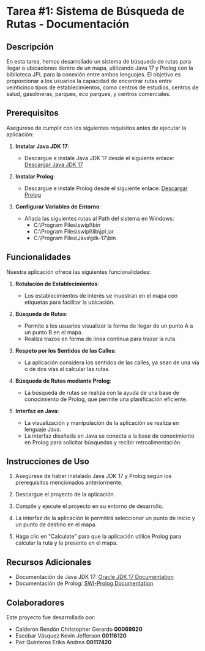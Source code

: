# Tarea #1: Sistema de Búsqueda de Rutas - Documentación

## Descripción

En esta tarea, hemos desarrollado un sistema de búsqueda de rutas para llegar a ubicaciones dentro de un mapa, utilizando Java 17 y Prolog con la biblioteca JPL para la conexión entre ambos lenguajes. El objetivo es proporcionar a los usuarios la capacidad de encontrar rutas entre veinticinco tipos de establecimientos, como centros de estudios, centros de salud, gasolineras, parques, eco parques, y centros comerciales.

## Prerequisitos

Asegúrese de cumplir con los siguientes requisitos antes de ejecutar la aplicación:

1. **Instalar Java JDK 17**:
   - Descargue e instale Java JDK 17 desde el siguiente enlace: [Descargar Java JDK 17](https://www.oracle.com/java/technologies/javase/jdk17-archive-downloads.html)

2. **Instalar Prolog**:
   - Descargue e instale Prolog desde el siguiente enlace: [Descargar Prolog](https://www.swi-prolog.org/download/stable)

3. **Configurar Variables de Entorno**:
   - Añada las siguientes rutas al Path del sistema en Windows:
     - C:\Program Files\swipl\bin
     - C:\Program Files\swipl\lib\jpl.jar
     - C:\Program Files\Java\jdk-17\bin

## Funcionalidades

Nuestra aplicación ofrece las siguientes funcionalidades:

1. **Rotulación de Establecimientos**:
   - Los establecimientos de interés se muestran en el mapa con etiquetas para facilitar la ubicación.

2. **Búsqueda de Rutas**:
   - Permite a los usuarios visualizar la forma de llegar de un punto A a un punto B en el mapa.
   - Realiza trazos en forma de línea continua para trazar la ruta.

3. **Respeto por los Sentidos de las Calles**:
   - La aplicación considera los sentidos de las calles, ya sean de una vía o de dos vías al calcular las rutas.

4. **Búsqueda de Rutas mediante Prolog**:
   - La búsqueda de rutas se realiza con la ayuda de una base de conocimiento de Prolog, que permite una planificación eficiente.

5. **Interfaz en Java**:
   - La visualización y manipulación de la aplicación se realiza en lenguaje Java.
   - La interfaz diseñada en Java se conecta a la base de conocimiento en Prolog para solicitar búsquedas y recibir retroalimentación.

## Instrucciones de Uso

1. Asegúrese de haber instalado Java JDK 17 y Prolog según los prerequisitos mencionados anteriormente.

2. Descargue el proyecto de la aplicación.

3. Compile y ejecute el proyecto en su entorno de desarrollo.

4. La interfaz de la aplicación le permitirá seleccionar un punto de inicio y un punto de destino en el mapa.

5. Haga clic en "Calculate" para que la aplicación utilice Prolog para calcular la ruta y la presente en el mapa.

## Recursos Adicionales

- Documentación de Java JDK 17: [Oracle JDK 17 Documentation](https://docs.oracle.com/en/java/javase/17/)
- Documentación de Prolog: [SWI-Prolog Documentation](https://www.swi-prolog.org/Documentation.html)

## Colaboradores

Este proyecto fue desarrollado por:
- Calderón Rendón Christopher Gerardo **00069920**
- Escobar Vásquez Kevin Jefferson **00116120**
- Paz Quinteros Erika Andrea **00117420**
 


